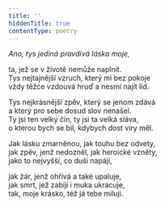 ```yaml
---
title: ''
hiddenTitle: true
contentType: poetry
---
```


<section>

_Ano, tys jediná pravdivá láska moje,_

ta, jež se v životě nemůže naplnit.  
Tys nejtajnější vzruch, který mi bez pokoje  
vždy těžce vzdouvá hruď a nesmí najít lid.

</section>

<section>

Tys nejkrásnější zpěv, který se jenom zdává  
a který pro sebe dosud slov nenašel.  
Ty jsi ten velký čin, ty jsi ta velká sláva,  
o kterou bych se bil, kdybych dost víry měl.

</section>

<section>

Jak lásku zmarněnou, jak touhu bez odvety,  
jak zpěv, jenž nedozněl, jak heroické vzněty,  
jako to nejvyšší, co duši napájí,

</section>

<section>

jak žár, jenž ohřívá a také upaluje,  
jak smrt, jež zabíjí i muka ukracuje,  
tak, moje krásko, též já tebe miluji.

</section>
